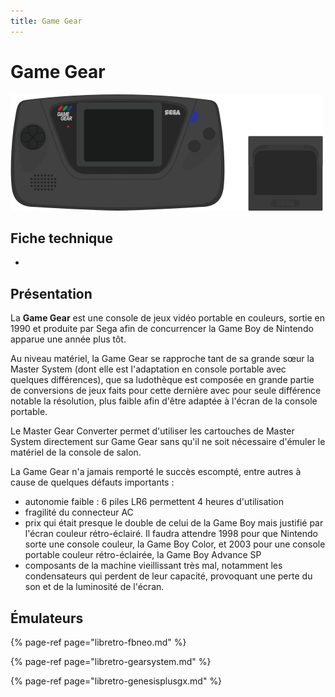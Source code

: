 ```yaml
---
title: Game Gear
---
```


# Game Gear

![](./game-gear/image%20%28188%29.png)

## Fiche technique

* 
## Présentation

La **Game Gear** est une console de jeux vidéo portable en couleurs, sortie en 1990 et produite par Sega afin de concurrencer la Game Boy de Nintendo apparue une année plus tôt.

Au niveau matériel, la Game Gear se rapproche tant de sa grande sœur la Master System \(dont elle est l'adaptation en console portable avec quelques différences\), que sa ludothèque est composée en grande partie de conversions de jeux faits pour cette dernière avec pour seule différence notable la résolution, plus faible afin d'être adaptée à l'écran de la console portable.

Le Master Gear Converter permet d'utiliser les cartouches de Master System directement sur Game Gear sans qu'il ne soit nécessaire d'émuler le matériel de la console de salon.

La Game Gear n'a jamais remporté le succès escompté, entre autres à cause de quelques défauts importants :

* autonomie faible : 6 piles LR6 permettent 4 heures d'utilisation
* fragilité du connecteur AC
* prix qui était presque le double de celui de la Game Boy mais justifié par l'écran couleur rétro-éclairé. Il faudra attendre 1998 pour que Nintendo sorte une console couleur, la Game Boy Color, et 2003 pour une console portable couleur rétro-éclairée, la Game Boy Advance SP
* composants de la machine vieillissant très mal, notamment les condensateurs qui perdent de leur capacité, provoquant une perte du son et de la luminosité de l'écran.

## Émulateurs

{% page-ref page="libretro-fbneo.md" %}

{% page-ref page="libretro-gearsystem.md" %}

{% page-ref page="libretro-genesisplusgx.md" %}

